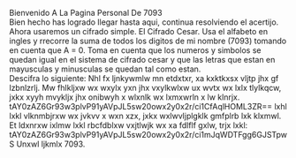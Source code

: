 Bienvenido  A  La  Pagina  Personal  De  7093    
Bien  hecho  has  logrado  llegar  hasta  aqui,  continua  resolviendo  el  acertijo.
Ahora  usaremos  un  cifrado  simple.  El  Cifrado  Cesar.  Usa el alfabeto en ingles y rrecorre la suma de todos los digitos de mi nombre (7093) tomando en cuenta que A = 0.    Toma en cuenta que los numeros y simbolos se quedan igual en el sistema de cifrado cesar y que las letras que estan en mayusculas y minusculas se quedan tal como estan.          
Descifra lo siguiente:    Nhl fx ljnkywmlw mn etdxtxr, xa kxktkxsx vljtp jhx gf lzbnlzrlj. Mw fhlkljxw wx wxylx yxn jhx vxylkwlxw ux wvtx wx lxlx tlylkqcw, jxkx xyyh mvykljx jhx onibwyh x wlxnlk wx lxmxwrln x lw klnrjx. tAY0zAZ6Gr93w3plvP91yAVpJL5sw20owx2y0x2r/ci1CfAqlHOML3ZR==      lxhl lxkl vlknmbjrxw wx jvkvv x wxn xzx, jxkx wxlwvljplgklk gmfplrb lxk klxmwl.    Et ldxnrxw ixlmw lxkl rbcfdblxw vxjtlwjk wx xa fdlflf gxlw, trjx lxkl:    tAY0zAZ6Gr93w3plvP91yAVpJL5sw20owx2y0x2r/ci1mJqWDTFgg6GJSTpwS    Unxwl ljkmlx    7093.
